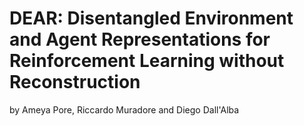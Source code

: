 # DEAR: Disentangled Environment and Agent Representations for Reinforcement Learning without Reconstruction

by Ameya Pore, Riccardo Muradore and Diego Dall'Alba
